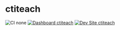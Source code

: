 # ctiteach

![CI none](https://img.shields.io/badge/ci-none-orange.svg)
[![Dashboard ctiteach](https://img.shields.io/badge/dashboard-ctiteach-yellow.svg)](https://dashboard.pantheon.io/sites/3dec3234-967a-4391-b944-ea7a7df0b9c2#dev/code)
[![Dev Site ctiteach](https://img.shields.io/badge/site-ctiteach-blue.svg)](http://dev-ctiteach.pantheonsite.io/)